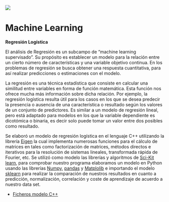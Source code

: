 ![](https://github.com/jchaves1406/Personales/blob/main/wallpaperbetter%20(1).jpg)
# Machine Learning

**Regresión Logística** 

El análisis de Regresión es un subcampo de “machine learning supervisado”. Su propósito es establecer un modelo para la relación entre un cierto número de características y una variable objetivo continua. En los problemas de regresión se busca obtener una respuesta cuantitativa, para así realizar predicciones o estimaciones con el modelo.  

La regresión es una técnica estadística que consiste en calcular una similitud entre variables en forma de función matemática. Esta función nos ofrece mucha más información sobre dicha relación. Por ejemplo, la regresión logística resulta útil para los casos en los que se desea predecir la presencia o ausencia de una característica o resultado según los valores de un conjunto de predictores. Es similar a un modelo de regresión lineal, pero está adaptado para modelos en los que la variable dependiente es dicotómica o binaria, es decir solo puede tomar un valor entre dos posibles como resultado. 

Se elaboró un modelo de regresión logística en el lenguaje C++ utilizando la librería [Eigen](https://eigen.tuxfamily.org/index.php?title=Main_Page) la cual implementa numerosas funciones para el cálculo de matrices en tales como factorización de matrices, métodos directos e iterativos para la resolución de sistemas lineales, transformada rápida de Fourier, etc. Se utilizó como modelo las librerías y algoritmos de [Sci-Kit learn](https://scikit-learn.org/stable/index.html), para comprobar nuestro programa elaboramos un modelo en Python usando las librerías [Numpy](https://numpy.org/), [pandas](https://pandas.pydata.org/) y [Matplolib](https://matplotlib.org/)  e importando el modelo [sklearn](https://scikit-learn.org/stable/modules/generated/sklearn.linear_model.LinearRegression.html) para realizar la comparación de nuestros resultados en cuanto a predicción, normalización, correlación y coste de aprendizaje de acuerdo a nuestro data set. 

* [Ficheros modelo C++](https://github.com/jchaves1406/HPC-Logistic_Regression/tree/main/Ficheros_cpp)
